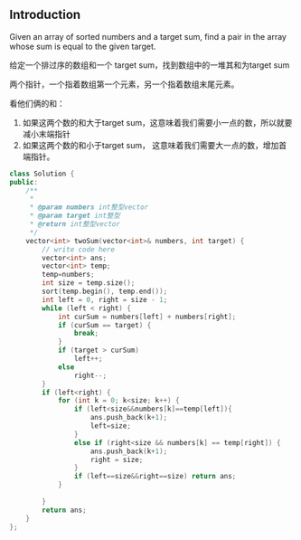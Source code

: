 ## Introduction



Given an array of sorted numbers and a target sum, find a pair in the array whose sum is equal to the given target.



给定一个排过序的数组和一个 target sum，找到数组中的一堆其和为target sum

两个指针，一个指着数组第一个元素，另一个指着数组末尾元素。

看他们俩的和：

1. 如果这两个数的和大于target sum，这意味着我们需要小一点的数，所以就要减小末端指针
2. 如果这两个数的和小于target sum， 这意味着我们需要大一点的数，增加首端指针。



```c++
class Solution {
public:
    /**
     * 
     * @param numbers int整型vector 
     * @param target int整型 
     * @return int整型vector
     */
    vector<int> twoSum(vector<int>& numbers, int target) {
        // write code here
        vector<int> ans;
        vector<int> temp;
        temp=numbers;
        int size = temp.size();
        sort(temp.begin(), temp.end());
        int left = 0, right = size - 1;
        while (left < right) {
            int curSum = numbers[left] + numbers[right];
            if (curSum == target) {
                break;
            }
            if (target > curSum)
                left++;
            else
                right--;
        }
        if (left<right) {
            for (int k = 0; k<size; k++) {
                if (left<size&&numbers[k]==temp[left]){
                    ans.push_back(k+1);
                    left=size;
                }
                else if (right<size && numbers[k] == temp[right]) {
                    ans.push_back(k+1);
                    right = size;
                }
                if (left==size&&right==size) return ans;
            }
            
        }
        return ans;
    }
};
```

